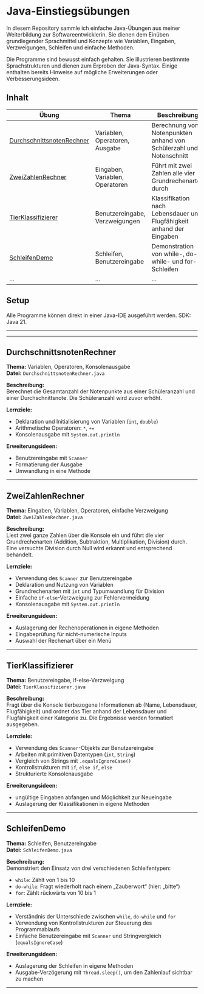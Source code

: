 # Java-Einstiegsübungen

In diesem Repository sammle ich einfache Java-Übungen aus meiner Weiterbildung zur Softwareentwicklerin. Sie  dienen dem Einüben grundlegender Sprachmittel und Konzepte wie Variablen, Eingaben, Verzweigungen, Schleifen und einfache Methoden.

Die Programme sind bewusst einfach gehalten. Sie illustrieren bestimmte Sprachstrukturen und dienen zum Erproben der Java-Syntax. Einige enthalten bereits Hinweise auf mögliche Erweiterungen oder Verbesserungsideen.

## Inhalt

| Übung                                                   | Thema                           | Beschreibung                                                          |
|---------------------------------------------------------|---------------------------------|-----------------------------------------------------------------------|
| [DurchschnittsnotenRechner](#durchschnittsnotenrechner) | Variablen, Operatoren, Ausgabe  | Berechnung von Notenpunkten anhand von Schülerzahl und Notenschnitt   |
| [ZweiZahlenRechner](#zweizahlenrechner)                 | Eingaben, Variablen, Operatoren | Führt mit zwei Zahlen alle vier Grundrechenarten durch                |
| [TierKlassifizierer](#tierklassifizierer)               | Benutzereingabe, Verzweigungen  | Klassifikation nach Lebensdauer und Flugfähigkeit anhand der Eingaben |
| [SchleifenDemo](#schleifendemo)                         | Schleifen, Benutzereingabe     | Demonstration von while-, do-while- und for-Schleifen               |
| ...                                                     | ...                             | ...                                                                   |

## Setup
Alle Programme können direkt in einer Java-IDE ausgeführt werden. SDK: Java 21.

---

---

## DurchschnittsnotenRechner

**Thema:** Variablen, Operatoren, Konsolenausgabe  
**Datei:** `DurchschnittsnotenRechner.java`

**Beschreibung:**  
Berechnet die Gesamtanzahl der Notenpunkte aus einer Schüleranzahl und einer Durchschnittsnote. Die Schüleranzahl wird zuvor erhöht.

**Lernziele:**
- Deklaration und Initialisierung von Variablen (`int`, `double`)
- Arithmetische Operatoren: `*`, `+=`
- Konsolenausgabe mit `System.out.println`

**Erweiterungsideen:**
- Benutzereingabe mit `Scanner`
- Formatierung der Ausgabe
- Umwandlung in eine Methode

---
## ZweiZahlenRechner

**Thema:** Eingaben, Variablen, Operatoren, einfache Verzweigung  
**Datei:** `ZweiZahlenRechner.java`

**Beschreibung:**  
Liest zwei ganze Zahlen über die Konsole ein und führt die vier Grundrechenarten (Addition, Subtraktion, Multiplikation, Division) durch. Eine versuchte Division durch Null wird erkannt und entsprechend behandelt.

**Lernziele:**
- Verwendung des `Scanner` zur Benutzereingabe
- Deklaration und Nutzung von Variablen
- Grundrechenarten mit `int` und Typumwandlung für Division
- Einfache `if-else`-Verzweigung zur Fehlervermeidung
- Konsolenausgabe mit `System.out.println`

**Erweiterungsideen:**
- Auslagerung der Rechenoperationen in eigene Methoden
- Eingabeprüfung für nicht-numerische Inputs
- Auswahl der Rechenart über ein Menü

---
## TierKlassifizierer

**Thema:** Benutzereingabe, if-else-Verzweigung  
**Datei:** `TierKlassifizierer.java`

**Beschreibung:**  
Fragt über die Konsole tierbezogene Informationen ab (Name, Lebensdauer, Flugfähigkeit) und ordnet das Tier anhand der Lebensdauer und Flugfähigkeit einer Kategorie zu. Die Ergebnisse werden formatiert ausgegeben.

**Lernziele:**
- Verwendung des `Scanner`-Objekts zur Benutzereingabe
- Arbeiten mit primitiven Datentypen (`int`, `String`)
- Vergleich von Strings mit `.equalsIgnoreCase()`
- Kontrollstrukturen mit `if`, `else if`, `else`
- Strukturierte Konsolenausgabe

**Erweiterungsideen:**
- ungültige Eingaben abfangen und Möglichkeit zur Neueingabe
- Auslagerung der Klassifikationen in eigene Methoden

---
## SchleifenDemo

**Thema:** Schleifen, Benutzereingabe  
**Datei:** `SchleifenDemo.java`

**Beschreibung:**  
Demonstriert den Einsatz von drei verschiedenen Schleifentypen:
- `while`: Zählt von 1 bis 10
- `do-while`: Fragt wiederholt nach einem „Zauberwort“ (hier: „bitte“)
- `for`: Zählt rückwärts von 10 bis 1

**Lernziele:**
- Verständnis der Unterschiede zwischen `while`, `do-while` und `for`
- Verwendung von Kontrollstrukturen zur Steuerung des Programmablaufs
- Einfache Benutzereingabe mit `Scanner` und Stringvergleich (`equalsIgnoreCase`)

**Erweiterungsideen:**
- Auslagerung der Schleifen in eigene Methoden
- Ausgabe-Verzögerung mit `Thread.sleep()`, um den Zahlenlauf sichtbar zu machen

---
